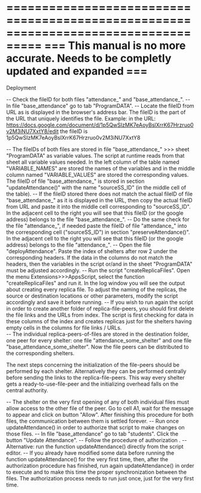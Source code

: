 ===================================================================================
=== This manual is no more accurate. Needs to be completly updated and expanded ===
===================================================================================

Deployment

-- Check the fileID for both files "attendance_" and "base_attendance_". 
-- In file "base_attendance" go to tab "ProgramDATA". 
-- Locate the fileID from URL as is displayed in the browser's address bar. The fileID is the part of the URL that uniquely identifies the file. 
Example: in the URL: 
https://docs.google.com/document/d/1p5QwSIzMK7eAoyBslXrrK67Hrzruo0v2M3iNU7XxtY8/edit
the fileID is 1p5QwSIzMK7eAoyBslXrrK67Hrzruo0v2M3iNU7XxtY8

-- The fileIDs of both files are stored in file  "base_attendance_" >>> sheet "ProgramDATA" as variable values. The script at runtime reads from that sheet all variable values needed. In the left column of the table named "VARIABLE_NAMES" are stored the names of the variables and in the middle column named "VARIABLE_VALUES" are stored the corresponding values. The fileID of file "base_attendance_" is stored in section "updateAttendance()" with the name "sourceSS_ID" (in the middle cell of the table). 
-- If the fileID stored there does not match the actual fileID of file "base_attendance_" as it  is displayed in the URL, then copy the actual fileID from URL and paste it into the middle cell corresponding to "sourceSS_ID". In the adjacent cell to the right you will see that this fileID (or the google address) belongs to the file "base_attendance_".
-- Do the same check for the file "attendance_", if needed paste the fileID of file "attendance_" into the corresponding cell ("sourceSS_ID") in section "preserveAttendance()". In the adjacent cell to the right you will see that this fileID (or the google address) belongs to the file "attendance_".
-- Open the file "deployAttendance". Paste the index of shelters after row 2 under the corresponding headers. If the data in the columns do not match the headers, then the variables in the script or/and in the sheet "ProgramDATA" must be adjusted accordingly.
-- Run the script "createReplicaFiles". Open the menu Extensions>>>AppsScript, select the function "createReplicaFiles" and run it. In the log window you will see the output about creating every replica file. To adjust the naming of the replicas, the source or destination locations or other parameters, modify the script accordingly and save it before running.
-- If you wish to run again the script in order to create another folder of replica-file-peers, you should first delete the file links and the URLs from index. The script is first checking for data in these columns of the index and creates replicas just for the shelters having empty cells in the columns for file links / URLs.    
-- The individual replica-peers-of-files are stored in the destination folder, one peer for every shelter: one file "attendance_some_shelter" and one file "base_attendance_some_shelter". Now the file peers can be distributed to the corresponding shelters.

The next steps concerning the initialization of the file-peers should be performed by each shelter. Alternatively they can be performed centrally before sending the links to the replica-file-peers. This way every shelter gets a ready-to-use-file-peer and the initializing overhead falls on the central authority.  

-- The shelter on the very first opening of any of both individual files must allow access to the other file of the peer. Go to cell A1, wait for the message to appear and click on button "Allow". After finishing this procedure for both files, the communication between them is settled forever.
-- Run once updateAttendance() in order to authorize that script to make changes on those files. 
-- In file "base_attendance" go to tab "students". Click the button "Update Attendance".
-- Follow the procedure of authorization .
-- Alternative: run the function updateAttendance() directly from the script editor.
-- If you already have modified some data before running the function updateAttendance() for the very first time, then, after the authorization procedure has finished, run again updateAttendance() in order to execute and to make this time the proper synchronization between the files. The authorization process needs to run just once, just for the very first time. 


